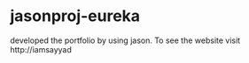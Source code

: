 # jasonproj-eureka
developed the portfolio by using jason. To see the website visit http://iamsayyad 
